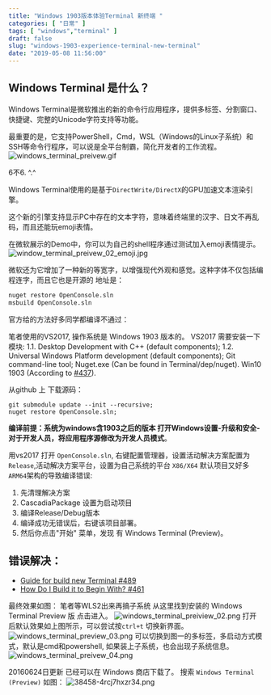 ```yaml
---
title: "Windows 1903版本体验Terminal 新终端 "
categories: [ "日常" ]
tags: [ "windows","terminal" ]
draft: false
slug: "windows-1903-experience-terminal-new-terminal"
date: "2019-05-08 11:56:00"
---
```


## Windows Terminal 是什么？
Windows Terminal是微软推出的新的命令行应用程序，提供多标签、分割窗口、快捷键、完整的Unicode字符支持等功能。

最重要的是，它支持PowerShell，Cmd，WSL（Windows的Linux子系统）和SSH等命令行程序，可以说是全平台制霸，简化开发者的工作流程。
![windows_terminal_preivew.gif][1]

6不6. ^.^


<!--more-->


Windows Terminal使用的是基于`DirectWrite/DirectX`的GPU加速文本渲染引擎。

这个新的引擎支持显示PC中存在的文本字符，意味着终端里的汉字、日文不再乱码，而且还能玩emoji表情。

在微软展示的Demo中，你可以为自己的shell程序通过测试加入emoji表情提示。
![window_terminal_preivew_02_emoji.jpg][2]

微软还为它增加了一种新的等宽字，以增强现代外观和感觉。这种字体不仅包括编程连字，而且它也是开源的 地址是：[]()
```bash
nuget restore OpenConsole.sln
msbuild OpenConsole.sln
```
官方给的方法好多同学都编译不通过：

笔者使用的VS2017, 操作系统是 Windows 1903 版本的。
VS2017 需要安装一下模块:
1.1. Desktop Development with C++ (default components);
1.2. Universal Windows Platform development (default components);
Git command-line tool;
Nuget.exe (Can be found in Terminal/dep/nuget).
Win10 1903 (According to [#437](https://github.com/microsoft/Terminal/issues/437)).

从github 上 下载源码：
```
git submodule update --init --recursive;
nuget restore OpenConsole.sln;
```
**编译前提：**系统为windows含1903之后的版本 打开Windows设置-升级和安全-对于开发人员，将应用程序源修改为**开发人员模式**。

用vs2017 打开 `OpenConsole.sln`, 右键配置管理器，设置活动解决方案配置为 `Release`,活动解决方案平台，设置为自己系统的平台 `X86/X64` 默认项目又好多`ARM64`架构的导致编译错误:
1. 先清理解决方案
2. CascadiaPackage 设置为启动项目
3. 编译Release/Debug版本
4. 编译成功无错误后，右键该项目部署。
5. 然后你点击"开始" 菜单，发现 有 Windows Terminal (Preview)。

## 错误解决：
- [Guide for build new Terminal #489](https://github.com/microsoft/Terminal/issues/489)
- [How Do I Build it to Begin With? #461](https://github.com/microsoft/Terminal/issues/461)

最终效果如图： 笔者等WLS2出来再搞子系统
从这里找到安装的 Windows Terminal Preview 版 点击进入。
![windows_terminal_preiview_02.png][3]
打开后默认效果如上图所示，可以尝试按`ctrl+t` 切换新界面。
![windows_terminal_preview_03.png][4]
可以切换到图一的多标签，多启动方式模式，默认是cmd和powershell, 如果装上子系统，也会出现子系统信息。
![windows_terminal_preivew_04.png][5]

20160624日更新
已经可以在 Windows 商店下载了。 搜索 `Windows Terminal (Preview)` 如图：
![38458-4rcj7hxzr34.png](https://imgs.gnux.cn/usr/uploads/2019/06/3051391989.png)

  [1]: https://imgs.gnux.cn/usr/uploads/2019/05/1191897638.gif
  [2]: https://imgs.gnux.cn/usr/uploads/2019/05/4132940749.jpg
  [3]: https://imgs.gnux.cn/usr/uploads/2019/05/92362190.png
  [4]: https://imgs.gnux.cn/usr/uploads/2019/05/694744988.png
  [5]: https://imgs.gnux.cn/usr/uploads/2019/05/2654834832.png